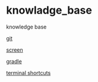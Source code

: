 # knowladge_base
knowledge base


[git](https://github.com/noonesthere/knowladge_base/tree/master/git)

[screen](https://github.com/noonesthere/knowladge_base/tree/master/screen)

[gradle](https://github.com/noonesthere/knowladge_base/tree/master/gradle)

[terminal shortcuts](https://github.com/noonesthere/knowladge_base/tree/master/terminal_shortcuts)
